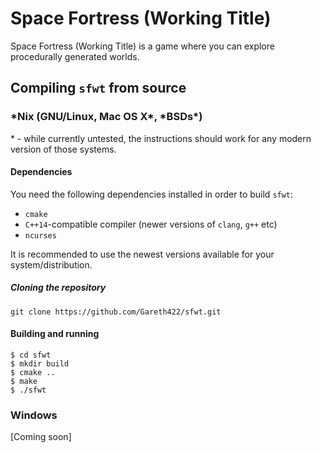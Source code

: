 # Space Fortress (Working Title)

Space Fortress (Working Title) is a game where you can explore procedurally generated worlds.

## Compiling `sfwt` from source
### \*Nix (GNU/Linux, Mac OS X\*, \*BSDs\*)
\* - while currently untested, the instructions should work for any modern version of those systems.

#### Dependencies

You need the following dependencies installed in order to build `sfwt`:  
*  `cmake`  
* `C++14`-compatible compiler (newer versions of `clang`, `g++` etc)
* `ncurses`

It is recommended to use the newest versions available for your system/distribution.

##### Cloning the repository

```
git clone https://github.com/Gareth422/sfwt.git
```

#### Building and running   

```
$ cd sfwt   
$ mkdir build
$ cmake ..
$ make
$ ./sfwt
```

### Windows  

[Coming soon]
